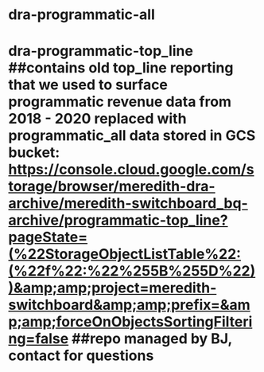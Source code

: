 # dra-programmatic-all
# dra-programmatic-top_line  ##contains old top_line reporting that we used to surface programmatic revenue data from 2018 - 2020 replaced with programmatic_all data stored in GCS bucket: https://console.cloud.google.com/storage/browser/meredith-dra-archive/meredith-switchboard_bq-archive/programmatic-top_line?pageState=(%22StorageObjectListTable%22:(%22f%22:%22%255B%255D%22))&amp;amp;project=meredith-switchboard&amp;amp;prefix=&amp;amp;forceOnObjectsSortingFiltering=false    ##repo managed by BJ, contact for questions
